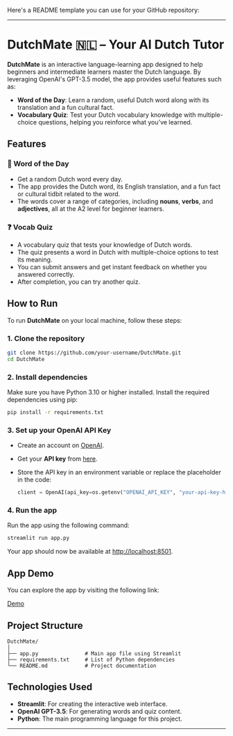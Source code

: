 Here's a README template you can use for your GitHub repository:

---

# DutchMate 🇳🇱 – Your AI Dutch Tutor

**DutchMate** is an interactive language-learning app designed to help beginners and intermediate learners master the Dutch language. By leveraging OpenAI's GPT-3.5 model, the app provides useful features such as:

- **Word of the Day**: Learn a random, useful Dutch word along with its translation and a fun cultural fact.
- **Vocabulary Quiz**: Test your Dutch vocabulary knowledge with multiple-choice questions, helping you reinforce what you've learned.

## Features

### 📝 Word of the Day

- Get a random Dutch word every day.
- The app provides the Dutch word, its English translation, and a fun fact or cultural tidbit related to the word.
- The words cover a range of categories, including **nouns**, **verbs**, and **adjectives**, all at the A2 level for beginner learners.

### ❓ Vocab Quiz

- A vocabulary quiz that tests your knowledge of Dutch words.
- The quiz presents a word in Dutch with multiple-choice options to test its meaning.
- You can submit answers and get instant feedback on whether you answered correctly.
- After completion, you can try another quiz.

## How to Run

To run **DutchMate** on your local machine, follow these steps:

### 1. Clone the repository
```bash
git clone https://github.com/your-username/DutchMate.git
cd DutchMate
```

### 2. Install dependencies
Make sure you have Python 3.10 or higher installed. Install the required dependencies using pip:
```bash
pip install -r requirements.txt
```

### 3. Set up your OpenAI API Key

- Create an account on [OpenAI](https://beta.openai.com/signup/).
- Get your **API key** from [here](https://beta.openai.com/account/api-keys).
- Store the API key in an environment variable or replace the placeholder in the code:

  ```python
  client = OpenAI(api_key=os.getenv("OPENAI_API_KEY", "your-api-key-here"))
  ```

### 4. Run the app
Run the app using the following command:
```bash
streamlit run app.py
```

Your app should now be available at [http://localhost:8501](http://localhost:8501).

## App Demo

You can explore the app by visiting the following link: 

[Demo](https://your-app-demo-link)

## Project Structure

```
DutchMate/
│
├── app.py               # Main app file using Streamlit
├── requirements.txt     # List of Python dependencies
└── README.md            # Project documentation
```

## Technologies Used

- **Streamlit**: For creating the interactive web interface.
- **OpenAI GPT-3.5**: For generating words and quiz content.
- **Python**: The main programming language for this project.

---
